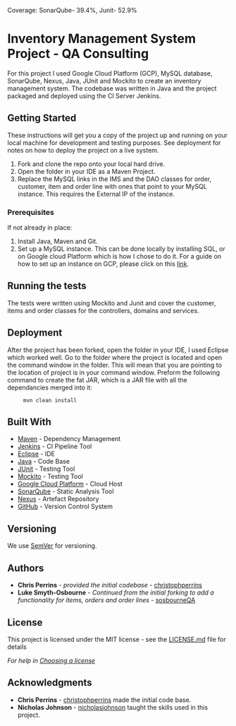 Coverage: SonarQube- 39.4%, Junit- 52.9%
# Inventory Management System Project - QA Consulting 

For this project I used Google Cloud Platform (GCP), MySQL database, SonarQube, Nexus, Java, JUnit and Mockito to create an inventory management system. The codebase was written in Java and the project packaged and deployed using the CI Server Jenkins.

## Getting Started

These instructions will get you a copy of the project up and running on your local machine for development and testing purposes. See deployment for notes on how to deploy the project on a live system.

1. Fork and clone the repo onto your local hard drive.
2. Open the folder in your IDE as a Maven Project.
3. Replace the MySQL links in the IMS and the DAO classes for order, customer, item and order line with ones that point to your MySQL instance. This requires the External IP of the instance.

### Prerequisites

If not already in place:

1. Install Java, Maven and Git.
2. Set up a MySQL instance. This can be done locally by installing SQL, or on Google cloud Platform which is how I chose to do it. For a guide on how to set up an instance on GCP, please click on this [link](https://cloud.google.com/sql/docs/mysql/quickstart).




## Running the tests

The tests were written using Mockito and Junit and cover the customer, items and order classes for the controllers, domains and services.

## Deployment

After the project has been forked, open the folder in your IDE, I used Eclipse which worked well. Go to the folder where the project is located and open the command window in the folder. This will mean that you are pointing to the location of project is in your command window. Preform the following command to create the fat JAR, which is a JAR file with all the dependancies merged into it:

         mvn clean install

## Built With

* [Maven](https://maven.apache.org/) - Dependency Management
* [Jenkins](https://www.jenkins.io/) - CI Pipeline Tool
* [Eclipse](https://www.eclipse.org/) - IDE
* [Java](https://www.java.com/en/download/) - Code Base
* [JUnit](https://junit.org/junit4/) - Testing Tool
* [Mockito](https://site.mockito.org/) - Testing Tool
* [Google Cloud Platform](https://cloud.google.com/) - Cloud Host
* [SonarQube](https://www.sonarqube.org/) - Static Analysis Tool
* [Nexus](https://repository.apache.org/) - Artefact Repository
* [GitHub](https://github.com/) - Version Control System

## Versioning

We use [SemVer](http://semver.org/) for versioning.

## Authors

* **Chris Perrins** - *provided the initial codebase* - [christophperrins](https://github.com/christophperrins)
* **Luke Smyth-Osbourne** - *Continued from the initial forking to add a functionality for items, orders and order lines* - [sosbourneQA](https://github.com/sosbourneQA)


## License

This project is licensed under the MIT license - see the [LICENSE.md](LICENSE.md) file for details 

*For help in [Choosing a license](https://choosealicense.com/)*

## Acknowledgments

* **Chris Perrins**  - [christophperrins](https://github.com/christophperrins) made the initial code base.
* **Nicholas Johnson**  - [nicholasjohnson](https://github.com/nickrstewarttds) taught the skills used in this project.

